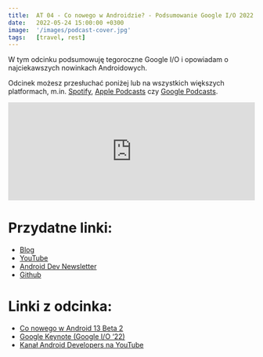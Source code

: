 ```yaml
---
title:  AT 04 - Co nowego w Androidzie? - Podsumowanie Google I/O 2022
date:   2022-05-24 15:00:00 +0300
image:  '/images/podcast-cover.jpg'
tags:   [travel, rest]
---
```

W tym odcinku podsumowuję tegoroczne Google I/O i opowiadam o najciekawszych nowinkach Androidowych.

Odcinek możesz przesłuchać poniżej lub na wszystkich większych platformach, m.in. [Spotify](/spotify), [Apple Podcasts](/apple) czy [Google Podcasts](/google).

<div class="buzzsprout-player-wrapper">
	<iframe src="https://www.buzzsprout.com/1820265/10675580-at-04-co-nowego-w-androidzie-podsumowanie-google-i-o-2022?client_source=admin&amp;iframe=true" width="100%" height="200" frameborder="0" scrolling="no"></iframe>
</div>

# Przydatne linki:
- [Blog](https://patrykkosieradzki.com/)
- [YouTube](https://www.youtube.com/channel/UCJ71FwtAaIfNp0N9VnzJyJg)
- [Android Dev Newsletter](https://androiddevnews.com/)
- [Github](https://github.com/k0siara)

# Linki z odcinka:
- [Co nowego w Android 13 Beta 2](https://blog.esper.io/android-13-deep-dive/#beta2_changelog)
- [Google Keynote (Google I/O ‘22)](https://www.youtube.com/watch?v=nP-nMZpLM1A&t=1s&ab_channel=Google)
- [Kanał Android Developers na YouTube](https://www.youtube.com/c/AndroidDevelopers)